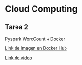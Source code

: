 # Cloud Computing
## Tarea 2

Pyspark WordCount + Docker

[Link de Imagen en Docker Hub](https://hub.docker.com/layers/estebanpvent/tarea2-cloud/latest/images/sha256-26e6234cb8da091d1fce7804e64d626a2e53c201bf2e3828daa50fb17474d5b4?context=repo)


[Link de video](https://www.youtube.com/watch?v=to9MmnaBn0s)
